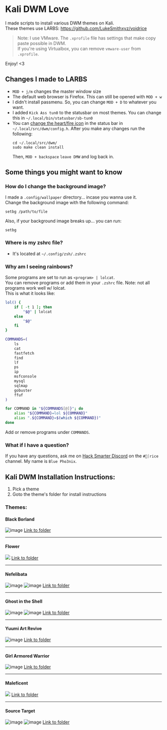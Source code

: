 # Kali DWM Love

I made scripts to install various DWM themes on Kali. <br>
These themes use LARBS: https://github.com/LukeSmithxyz/voidrice <br>

> Note: I use VMware. The `.xprofile` file has settings that make copy paste possible in DWM.<br> 
> If you're using Virtualbox, you can remove `vmware-user` from `.xprofile`.  

Enjoy! <3 <br>

## Changes I made to LARBS

- `MOD + j/m` changes the master window size
- The default web browser is Firefox. This can still be opened with `MOD + w`
- I didn't install passmenu. So, you can change `MOD + D` to whatever you want.
- I added `Kick Ass tun0` to the statusbar on most themes. You can change this in `~/.local/bin/statusbar/sb-tun0`
- You can [change the heart/fire icon](https://www.nerdfonts.com/cheat-sheet) in the status bar in `~/.local/src/dwm/config.h`.
  After you make any changes run the following:
  ```
  cd ~/.local/src/dwm/
  sudo make clean install
  ```
  Then, `MOD + backspace` `leave DMW` and log back in.

## Some things you might want to know

### How do I change the background image? 
I made a `.config/wallpaper` directory... incase you wanna use it. <br>
Change the background image with the following command:
```
setbg /path/to/file
```
Also, if your background image breaks up... you can run:
```
setbg
```

### Where is my zshrc file?
- It's located at `~/.config/zsh/.zshrc`

### Why am I seeing rainbows?
Some programs are set to run as `<program> | lolcat`.  
You can remove programs or add them in your `.zshrc` file. Note: not all programs work well w/ lolcat.<br> 
This is what it looks like: 
```bash
lol() {
	if [ -t 1 ]; then
		"$@" | lolcat
	else
		"$@"
	fi
}

COMMANDS=(
    ls
    cat
    fastfetch
    find
    lf
    ps
    ip
    msfconsole
    mysql
    sqlmap
    gobuster
    ffuf
)

for COMMAND in "${COMMANDS[@]}"; do
    alias "${COMMAND}=lol ${COMMAND}"
    alias ".${COMMAND}=$(which ${COMMAND})"
done
```
Add or remove programs under `COMMANDS`.

### What if I have a question?
If you have any questions, ask me on [Hack Smarter Discord](https://discord.gg/TujAjYXJjr) on the `#🍚⏐rice ` channel.
My name is `Blue Pho3nix`.

## Kali DWM Installation Instructions:
1. Pick a theme
2. Goto the theme's folder for install instructions


### Themes:
#### Black Borland
![image](https://github.com/user-attachments/assets/10538829-32da-47b0-8969-77167a429831)
[Link to folder](https://github.com/blue-pho3nix/dwm-love/tree/main/black-borland)

---

#### Flower
![](https://github.com/user-attachments/assets/1862c7c2-e85b-4ee6-88fd-54590d3fef2e)
[Link to folder](https://github.com/blue-pho3nix/dwm-love/tree/main/flower)

---

#### Nefelibata

![image](https://github.com/user-attachments/assets/da9fbc56-2c66-4447-b3df-132513299f1a)
![image](https://github.com/user-attachments/assets/51c391f9-3422-486c-89a7-c93b1b26613e)
[Link to folder](https://github.com/blue-pho3nix/dwm-love/blob/main/nefelibata)

---

#### Ghost in the Shell

![image](https://github.com/user-attachments/assets/e4518448-6874-4a17-86a3-6054e51aa7e9)
![image](https://github.com/user-attachments/assets/e8949de7-1596-4ac4-931c-80fe6ad78e88)
[Link to folder](https://github.com/blue-pho3nix/dwm-love/tree/main/ghost-in-the-shell)

---

#### Yuumi Art Revive

![image](https://github.com/user-attachments/assets/047ca8f7-3331-4b6a-af16-7c9d5891376c)
[Link to folder](https://github.com/blue-pho3nix/dwm-love/tree/main/yuumi-art-revive)

---

#### Girl Armored Warrior
![image](https://github.com/user-attachments/assets/8e510a36-3e80-403f-a6e7-99fb7727d680)
[Link to folder](https://github.com/blue-pho3nix/dwm-love/tree/main/girl-armored-warrior)

---

#### Maleficent
![](https://github.com/user-attachments/assets/14b736ed-7976-4e1d-964f-76679003a447)
[Link to folder](https://github.com/blue-pho3nix/dwm-love/tree/main/maleficent)

---

#### Source Target

![image](https://github.com/user-attachments/assets/6a3edf70-e7ad-4ce8-9178-3926bea259cf)
![image](https://github.com/user-attachments/assets/4a4ba33b-f38f-4e29-a1dd-e0a1f4b3c323)
[Link to folder](https://github.com/blue-pho3nix/dwm-love/tree/main/source-target)


